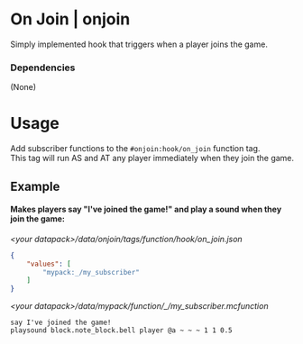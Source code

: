 # On Join | onjoin
Simply implemented hook that triggers when a player joins the game. 
### Dependencies
(None)

# Usage
Add subscriber functions to the `#onjoin:hook/on_join` function tag. \
This tag will run AS and AT any player immediately when they join the game.

## Example
#### Makes players say "I've joined the game!" and play a sound when they join the game:  
*\<your datapack\>/data/onjoin/tags/function/hook/on_join.json*
```json
{
    "values": [
        "mypack:_/my_subscriber"
    ]
}
```
*\<your datapack\>/data/mypack/function/\_/my\_subscriber.mcfunction*
```mcfunction
say I've joined the game!
playsound block.note_block.bell player @a ~ ~ ~ 1 1 0.5
```
